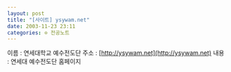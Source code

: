 ```yaml
---
layout: post
title: "[사이트] ysywam.net"
date: 2003-11-23 23:11
categories: ⊙ 전공노트
---
```


이름 : 연세대학교 예수전도단
주소 : [http://ysywam.net](http://ysywam.net)
내용 : 연세대 예수전도단 홈페이지
       
